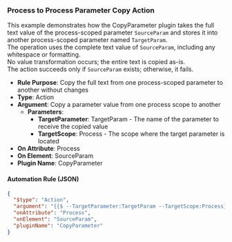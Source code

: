 ### Process to Process Parameter Copy Action

This example demonstrates how the CopyParameter plugin takes the full text value of the process-scoped parameter `SourceParam` and stores it into another process-scoped parameter named `TargetParam`.  
The operation uses the complete text value of `SourceParam`, including any whitespace or formatting.  
No value transformation occurs; the entire text is copied as-is.  
The action succeeds only if `SourceParam` exists; otherwise, it fails.

- **Rule Purpose**: Copy the full text from one process-scoped parameter to another without changes  
- **Type**: Action  
- **Argument**: Copy a parameter value from one process scope to another  
  - **Parameters**:  
    - **TargetParameter**: TargetParam - The name of the parameter to receive the copied value  
    - **TargetScope**: Process - The scope where the target parameter is located  
- **On Attribute**: Process  
- **On Element**: SourceParam  
- **Plugin Name**: CopyParameter  

#### Automation Rule (JSON)

```json
{
  "$type": "Action",
  "argument": "{{$ --TargetParameter:TargetParam --TargetScope:Process}}",
  "onAttribute": "Process",
  "onElement": "SourceParam",
  "pluginName": "CopyParameter"
}
```
